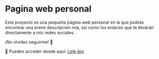 # Pagina web personal

Este proyecto es una pequeña página web personal en la que podrás encontrar una breve descripción mía, así como los enlaces que te llevarán directamente a mis redes sociales.

¡No olvides seguirme! 🚀

🔗 Puedes acceder desde aquí: [Link-bio](https://codejoss.github.io/link-bio/)
